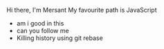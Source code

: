 Hi there, I'm Mersant
My favourite path is JavaScript
* am i good in this
* can you follow me
* Killing history using git rebase